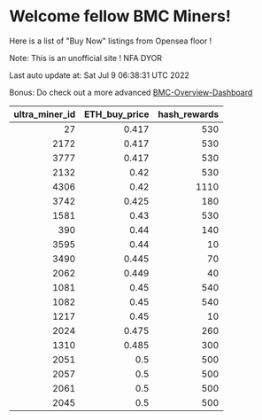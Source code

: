 # Welcome fellow BMC Miners!
Here is a list of "Buy Now" listings from Opensea floor !

Note: This is an unofficial site ! NFA DYOR

Last auto update at: Sat Jul  9 06:38:31 UTC 2022

Bonus: Do check out a more advanced [BMC-Overview-Dashboard](https://dune.com/defifunk/BMC-Overview-Dashboard)


|   ultra_miner_id |   ETH_buy_price |   hash_rewards |
|-----------------:|----------------:|---------------:|
|               27 |           0.417 |            530 |
|             2172 |           0.417 |            530 |
|             3777 |           0.417 |            530 |
|             2132 |           0.42  |            530 |
|             4306 |           0.42  |           1110 |
|             3742 |           0.425 |            180 |
|             1581 |           0.43  |            530 |
|              390 |           0.44  |            140 |
|             3595 |           0.44  |             10 |
|             3490 |           0.445 |             70 |
|             2062 |           0.449 |             40 |
|             1081 |           0.45  |            540 |
|             1082 |           0.45  |            540 |
|             1217 |           0.45  |             10 |
|             2024 |           0.475 |            260 |
|             1310 |           0.485 |            300 |
|             2051 |           0.5   |            500 |
|             2057 |           0.5   |            500 |
|             2061 |           0.5   |            500 |
|             2045 |           0.5   |            500 |